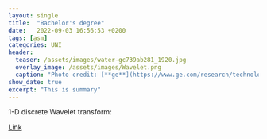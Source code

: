 ```yaml
---
layout: single
title:  "Bachelor's degree"
date:   2022-09-03 16:56:53 +0200
tags: [asm]
categories: UNI
header:
  teaser: /assets/images/water-gc739ab281_1920.jpg
  overlay_image: /assets/images/Wavelet.png
  caption: "Photo credit: [**ge**](https://www.ge.com/research/technology-domains/electronics-sensing)"
show_date: true
excerpt: "This is summary"
---
```


1-D discrete Wavelet transform:

[Link](https://github.com/AmirhosseinR/Wavelet)